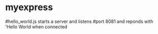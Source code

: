 # myexpress

#hello_world.js starts a server and listens 
#port 8081 and reponds with 'Hello World when connected



